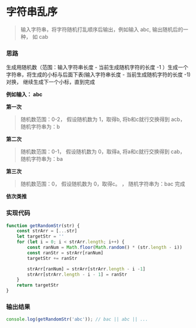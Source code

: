 # 字符串乱序

>输入字符串，将字符随机打乱顺序后输出，例如输入 abc, 输出随机后的一种， 如 cab

### 思路 
生成用随机数（范围：输入字符串长度 - 当前生成随机字符的长度 -1 ）生成一个字符串，将生成的小标与后面下表(输入字符串长度 - 当前生成随机字符的长度 -1)对换， 继续生成下一个小标，直到完成

**例如输入： abc**

**第一次**
> 随机数范围：0-2， 假设随机数为 1，取得b, 将b和c就行交换得到 acb， 随机字符串为：b

**第二次**
> 随机数范围：0-1， 假设随机数为 0，取得a, 将a和c就行交换得到 cab， 随机字符串为：ba

**第三次**
> 随机数范围：0， 假设随机数为 0，取得c。 ， 随机字符串为：bac       完成

**依次类推**

### 实现代码
```js
function getRandomStr(str) {
    const strArr = [...str]
    let targetStr = ''
    for (let i = 0; i < strArr.length; i++) {
        const ranNum = Math.floor(Math.random() * (str.length - i))
        const ranStr = strArr[ranNum]
        targetStr += ranStr

        strArr[ranNum] = strArr[strArr.length - i -1]
        strArr[strArr.length - i - 1] = ranStr
    }
    return targetStr
}
```


### 输出结果
```js
console.log(getRandomStr('abc')); // bac || abc || ...
```
